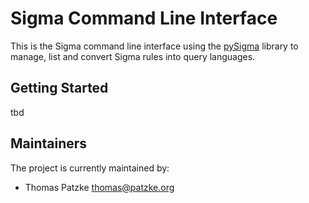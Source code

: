 # Sigma Command Line Interface

This is the Sigma command line interface using the [pySigma](https://github.com/SigmaHQ/pySigma) library to manage, list
and convert Sigma rules into query languages.

## Getting Started

tbd

## Maintainers

The project is currently maintained by:

- Thomas Patzke <thomas@patzke.org>